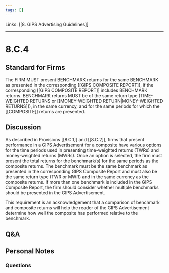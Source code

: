 ```yaml
---
tags: []
---
```

Links: [[8. GIPS Advertising Guidelines]]
___
# 8.C.4
## Standard for Firms
The FIRM MUST present BENCHMARK returns for the same BENCHMARK as presented in the corresponding [[GIPS COMPOSITE REPORT]], if the corresponding [[GIPS COMPOSITE REPORT]] includes BENCHMARK returns. BENCHMARK returns MUST be of the same return type (TIME-WEIGHTED RETURNS or [[MONEY-WEIGHTED RETURN|MONEY-WEIGHTED RETURNS]]), in the same currency, and for the same periods for which the [[COMPOSITE]] returns are presented.
## Discussion
As described in Provisions [[8.C.1]] and [[8.C.2]], firms that present performance in a GIPS Advertisement for a composite have various options for the time periods used in presenting time-weighted returns (TWRs) and money-weighted returns (MWRs). Once an option is selected, the firm must present the total returns for the benchmark(s) for the same periods as the composite returns. The benchmark must be the same benchmark as presented in the corresponding GIPS Composite Report and must also be the same return type (TWR or MWR) and in the same currency as the composite returns. If more than one benchmark is included in the GIPS Composite Report, the firm should consider whether multiple benchmarks should be presented in the GIPS Advertisement.

This requirement is an acknowledgement that a comparison of benchmark and composite returns will help the reader of the GIPS Advertisement determine how well the composite has performed relative to the benchmark.
## Q&A

## Personal Notes

### Questions